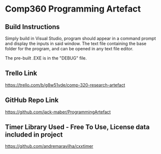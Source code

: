 # Comp360 Programming Artefact

## Build Instructions
Simply build in Visual Studio, program should appear in a command prompt and display the inputs in said window. The text file containing the base folder for the program, and can be opened in any text file editor.

The pre-built .EXE is in the "DEBUG" file.

## Trello Link
https://trello.com/b/g8w51vde/comp-320-research-artefact

## GitHub Repo Link
https://github.com/jack-maber/ProgrammingArtefact

## Timer Library Used - Free To Use, License data included in project
https://github.com/andremaravilha/cxxtimer
